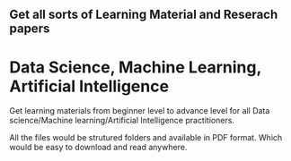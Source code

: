 ## Get all sorts of Learning Material and Reserach papers
# Data Science, Machine Learning, Artificial Intelligence
Get learning materials from beginner level to advance level for all Data science/Machine learning/Artificial Intelligence practitioners.

All the files would be strutured folders and available in PDF format. Which would be easy to download and read anywhere. 
